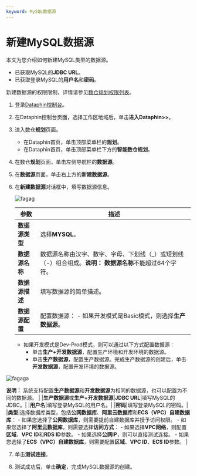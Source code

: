 ```yaml
---
keyword: MySQL数据源
---
```


# 新建MySQL数据源

本文为您介绍如何新建MySQL类型的数据源。

-   已获取MySQL的**JDBC URL**。
-   已获取登录MySQL的**用户名**和**密码**。

新建数据源的权限限制，详情请参见[数仓规划权限列表](/cn.zh-CN/权限管理/数仓规划权限列表.md)。

1.  登录[Dataphin控制台](https://dataphin.console.aliyun.com/workingArea)。

2.  在Dataphin控制台页面，选择工作区地域后，单击**进入Dataphin\>\>**。

3.  进入数仓**规划**页面。

    -   在Dataphin首页，单击顶部菜单栏的**规划**。
    -   在Dataphin首页，单击顶部菜单栏下方的**智能数仓规划**。
4.  在数仓**规划**页面，单击左侧导航栏的**数据源**。

5.  在**数据源**页面，单击右上方的**新建数据源**。

6.  在**新建数据源**对话框中，填写数据源信息。

    ![fagag](https://help-static-aliyun-doc.aliyuncs.com/assets/img/zh-CN/5755209951/p93926.png)

    |参数|描述|
    |--|--|
    |**数据源类型**|选择**MYSQL**。|
    |**数据源名称**|数据源名称由汉字、数字、字母、下划线（\_）或短划线（-）组合组成。**说明：** **数据源名称**不能超过64个字符。 |
    |**数据源描述**|填写数据源的简单描述。|
    |**数据源配置**|配置数据源：     -   如果开发模式是Basic模式，则选择**生产数据源**。
    -   如果开发模式是Dev-Prod模式，则可以通过以下方式配置数据源：
        -   单击**生产+开发数据源**，配置生产环境和开发环境的数据源。
        -   单击**生产数据源**，配置生产数据源。完成生产数据源的创建后，单击**开发数据源**，配置开发环境的数据源。

![fagaga](https://help-static-aliyun-doc.aliyuncs.com/assets/img/zh-CN/6278209951/p93912.png)

**说明：** 系统支持配置**生产数据源**和**开发数据源**为相同的数据源，也可以配置为不同的数据源。 |
    |**生产数据源**或**生产+开发数据源**|**JDBC URL**|填写MySQL的JDBC。|
    |**用户名**|填写登录MySQL的用户名。|
    |**密码**|填写登录MySQL的密码。|
    |**类型**|选择数据库类型，包括**公网数据库**、**阿里云数据库**和**ECS（VPC）自建数据库**：     -   如果您选择了**公网数据库**，则需要提前自建数据库并授予访问权限。
    -   如果您选择了**阿里云数据库**，则需要选择**访问方式**：
        -   如果选择**VPC网络**，则配置**区域**、**VPC ID**和**RDS ID**参数。
        -   如果选择**公网IP**，则可以直接测试连接。
    -   如果您选择了**ECS（VPC）自建数据库**，则需要配置**区域**、**VPC ID**、**ECS ID**参数。 |

7.  单击**测试连接**。

8.  测试成功后，单击**确定**，完成MySQL数据源的创建。


